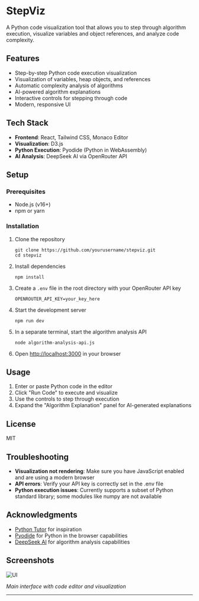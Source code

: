 # StepViz

A Python code visualization tool that allows you to step through algorithm execution, visualize variables and object references, and analyze code complexity.

## Features

- Step-by-step Python code execution visualization
- Visualization of variables, heap objects, and references
- Automatic complexity analysis of algorithms
- AI-powered algorithm explanations
- Interactive controls for stepping through code
- Modern, responsive UI

## Tech Stack

- **Frontend**: React, Tailwind CSS, Monaco Editor
- **Visualization**: D3.js
- **Python Execution**: Pyodide (Python in WebAssembly)
- **AI Analysis**: DeepSeek AI via OpenRouter API

## Setup

### Prerequisites

- Node.js (v16+)
- npm or yarn

### Installation

1. Clone the repository
   ```
   git clone https://github.com/yourusername/stepviz.git
   cd stepviz
   ```

2. Install dependencies
   ```
   npm install
   ```

3. Create a `.env` file in the root directory with your OpenRouter API key
   ```
   OPENROUTER_API_KEY=your_key_here
   ```

4. Start the development server
   ```
   npm run dev
   ```

5. In a separate terminal, start the algorithm analysis API
   ```
   node algorithm-analysis-api.js
   ```

6. Open [http://localhost:3000](http://localhost:3000) in your browser

## Usage

1. Enter or paste Python code in the editor
2. Click "Run Code" to execute and visualize
3. Use the controls to step through execution
4. Expand the "Algorithm Explanation" panel for AI-generated explanations

## License

MIT

## Troubleshooting

- **Visualization not rendering**: Make sure you have JavaScript enabled and are using a modern browser
- **API errors**: Verify your API key is correctly set in the .env file
- **Python execution issues**: Currently supports a subset of Python standard library; some modules like numpy are not available

## Acknowledgments

- [Python Tutor](https://pythontutor.com/) for inspiration
- [Pyodide](https://pyodide.org/) for Python in the browser capabilities
- [DeepSeek AI](https://deepseek.ai/) for algorithm analysis capabilities

## Screenshots

![UI](https://github.com/user-attachments/assets/a0fbbe0a-0b3c-426b-9477-61407702f9e9)

*Main interface with code editor and visualization*

---

